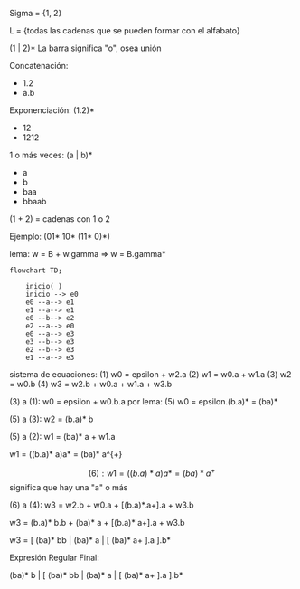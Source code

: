 Sigma = {1, 2}

L = {todas las cadenas que se pueden formar con el alfabato}

(1 | 2)*
La barra significa "o", osea unión

Concatenación: 
- 1.2
- a.b

Exponenciación: (1.2)*
- 12
- 1212

1 o más veces: (a | b)*
- a
- b
- baa
- bbaab

(1 + 2) = cadenas con 1 o 2



Ejemplo: (01* 10* (11* 0)\*)

lema: w = B + w.gamma => w = B.gamma*
```mermaid
flowchart TD;

	inicio( )
	inicio --> e0
	e0 --a--> e1
	e1 --a--> e1
	e0 --b--> e2
	e2 --a--> e0
	e0 --a--> e3
	e3 --b--> e3
	e2 --b--> e3
	e1 --a--> e3
```
sistema de ecuaciones:
(1) w0 = epsilon + w2.a
(2) w1 = w0.a + w1.a
(3) w2 = w0.b
(4) w3 = w2.b + w0.a + w1.a + w3.b

(3) a (1): w0 = epsilon + w0.b.a
por lema:
(5) w0 = epsilon.(b.a)* = (ba)*

(5) a (3): w2 = (b.a)* b

(5) a (2): w1 = (ba)* a + w1.a

w1 = ((b.a)* a)a* = (ba)* a^{+}

$$(6): w1 = ((b.a)* a)a* = (ba)* a^{+}$$
significa que hay una "a" o más

(6) a (4): w3 = w2.b + w0.a + [(b.a)*.a+].a + w3.b

w3 = (b.a)* b.b + (ba)* a + [(b.a)* a+].a + w3.b

w3 = [ (ba)* bb | (ba)* a | [ (ba)* a+ ].a ].b*

Expresión Regular Final:

(ba)* b | [ (ba)* bb | (ba)* a | [ (ba)* a+ ].a ].b*

